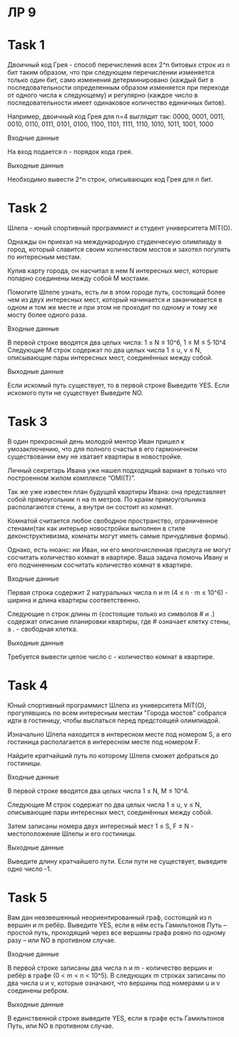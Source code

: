 # ЛР 9

# Task 1

Двоичный код Грея - способ перечисления всех 2^n битовых строк из n бит таким образом, что при следующем перечислении изменяется только один бит, само изменения детерминировано (каждый бит в последовательности определенным образом изменяется при переходе от одного числа к следующему) и регулярно (каждое число в последовательности имеет одинаковое количество единичных битов).

Например, двоичный код Грея для n=4 выглядит так: 0000, 0001, 0011, 0010, 0110, 0111, 0101, 0100, 1100, 1101, 1111, 1110, 1010, 1011, 1001, 1000

Входные данные

На вход подается n - порядок кода грея.

Выходные данные

Необходимо вывести 2^n строк, описывающих код Грея для n бит.


# Task 2

Шлепа - юный спортивный программист и студент университета MIT(O).

Однажды он приехал на международную студенческую олимпиаду в город, который славится своим количеством мостов и захотел погулять по интересным местам.

Купив карту города, он насчитал в нем N интересных мест, которые попарно соединены между собой M мостами.

Помогите Шлепе узнать, есть ли в этом городе путь, состоящий более чем из двух интересных мест, который начинается и заканчивается в одном и том же месте и при этом не проходит по одному и тому же мосту более одного раза.

Входные данные

В первой строке вводятся два целых числа: 1 ≤ N ≤ 10^6, 1 ≤ M ≤ 5⋅10^4 Следующие 
M строк содержат по два целых числа 
1 ≤ u, v ≤ N, описывающие пары интересных мест, соединённых между собой.

Выходные данные

Если искомый путь существует, то в первой строке Выведите YES. Если искомого пути не существует Выведите NO.


# Task 3

В один прекрасный день молодой ментор Иван пришел к умозаключению, что для полного счастья в его гармоничном существовании ему не хватает квартиры в новостройке.

Личный секретарь Ивана уже нашел подходящий вариант в только что построенном жилом комплексе “OMI(T)”.

Так же уже известен план будущей квартиры Ивана: она представляет собой прямоугольник 
n на m метров. По краям прямоугольника располагаются стены, а внутри он состоит из комнат.

Комнатой считается любое свободное пространство, ограниченное стенами(так как интерьер новостройки выполнен в стиле деконструктивизма, комнаты могут иметь самые причудливые формы).

Однако, есть нюанс: ни Иван, ни его многочисленная прислуга не могут сосчитать количество комнат в квартире. Ваша задача помочь Ивану и его подчиненным сосчитать количество комнат в квартире.

Входные данные

Первая строка содержит 2 натуральных числа n и m (4 ≤ n ⋅ m ≤ 10^6) - ширина и длина квартиры соответственно.

Следующие n строк длины m (состоящие только из символов # и .) содержат описание планировки квартиры, где # означает клетку стены, а . - свободная клетка.

Выходные данные

Требуется вывести целое число c - количество комнат в квартире.


# Task 4

Юный спортивный программист Шлепа из университета MIT(O), прогулявшись по всем интересным местам "Города мостов" собрался идти в гостиницу, чтобы выспаться перед предстоящей олимпиадой.

Изначально Шлепа находится в интересном месте под номером S, а его гостиница располагается в интересном месте под номером F.

Найдите кратчайший путь по которому Шлепа сможет добраться до гостиницы.

Входные данные

В первой строке вводятся два целых числа 1 ≤ N, M ≤ 10^4.

Следующие M строк содержат по два целых числа 1 ≤ u, v ≤ N, описывающие пары интересных мест, соединённых между собой.

Затем записаны номера двух интересный мест 1 ≤ S, F ≤ N - местоположение Шлепы и его гостиницы.

Выходные данные

Выведите длину кратчайшего пути. Если пути не существует, выведите одно число -1.


# Task 5

Вам дан невзвешенный неориентированный граф, состоящий из n вершин и m ребёр. Выведите YES, если в нём есть Гамильтонов Путь – простой путь, проходящий через все вершины графа ровно по одному разу – или NO в противном случае.

Входные данные

В первой строке записаны два числа n и m - количество вершин и ребёр в графе (0 < m < n < 10^5). В следующих m строках записаны по два числа 
u и v, которые означают, что вершины под номерами u и v соединены ребром.

Выходные данные

В единственной строке выведите YES, если в графе есть Гамильтонов Путь, или NO в противном случае.

